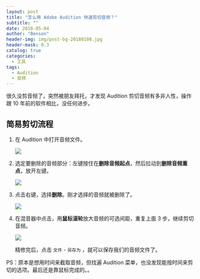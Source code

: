 ```yaml
---
layout: post
title: "怎么用 Adobe Audition 快速剪切音频？"
subtitle: ""
date: 2018-05-04
author: "Benson"
header-img: img/post-bg-20180108.jpg
header-mask: 0.3
catalog: true
categories:
  - 工具
tags:
  - Audition
  - 音频
---
```


很久没剪音频了，突然被朋友拜托，才发现 Audition 剪切音频有多非人性，操作跟 10 年前的软件相比，没任何进步。

## 简易剪切流程

1. 在 Audition 中打开音频文件。

   ![](http://tc.seoipo.com/20180504152233.png)

2. 选定要删除的音频部分：左键按住在**删除音频起点**，然后拉动到**删除音频重点**，放开左键。

   ![](http://tc.seoipo.com/20180504151226.png)

3. 点击右键，选择**删除**。刚才选择的音频就被删除了。

   ![](http://tc.seoipo.com/20180504151306.png)

4. 在混音器中点击，用**鼠标滚轮**放大音频的可选间距，重复上面 3 步，继续剪切音频。

   ![](http://tc.seoipo.com/20180504151816.png)

   精修完后，点击 `文件` - `另存为` ，就可以保存我们的音频文件了。

PS：原本是想用时间来截取音频，但找遍 Audition 菜单，也没发现能按时间来剪切的选项。最后还是靠鼠标完成的。。
